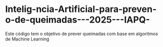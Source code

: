 # Intelig-ncia-Artificial-para-preven-o-de-queimadas---2025---IAPQ-
Este código tem o objetivo de prever queimadas com base em algoritmos de Machine Learning
